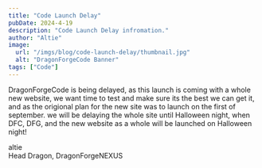 ```yaml
---
title: "Code Launch Delay"
pubDate: 2024-4-19
description: "Code Launch Delay infromation."
author: "Altie"
image:
  url: "/imgs/blog/code-launch-delay/thumbnail.jpg"
  alt: "DragonForgeCode Banner"
tags: ["Code"]
---
```


DragonForgeCode is being delayed, as this launch is coming with a whole new website, we want time to test and make sure its the best we can get it, and as the origional plan for the new site was to launch on the first of september. we will be delaying the whole site until Halloween night, when DFC, DFG, and the new website as a whole will be launched on Halloween night!

altie  
Head Dragon, DragonForgeNEXUS
